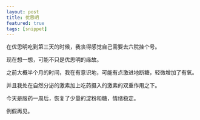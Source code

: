 ```yaml
---
layout: post
title: 优思明
featured: true
tags: [snippet]
---
```




在优思明吃到第三天的时候，我丧得感觉自己需要去六院挂个号。

现在想一想，可能不只是优思明的缘故。

之前大概半个月的时间，我在有意识地，可能有点激进地断糖，轻微增加了有氧。

并且我处在自然分泌的激素加上吃药摄入的激素的双重作用之下。

今天是服药一周后，恢复了少量的淀粉和糖，情绪稳定。

例假再见。
